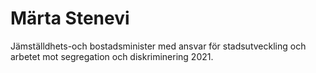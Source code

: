 # Märta Stenevi

Jämställdhets-och bostadsminister med ansvar för stadsutveckling och arbetet mot segregation och diskriminering 2021.
